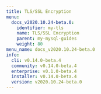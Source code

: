 ```yaml
---
title: TLS/SSL Encryption
menu:
  docs_v2020.10.24-beta.0:
    identifier: my-tls
    name: TLS/SSL Encryption
    parent: my-mysql-guides
    weight: 80
menu_name: docs_v2020.10.24-beta.0
info:
  cli: v0.14.0-beta.4
  community: v0.14.0-beta.4
  enterprise: v0.1.0-beta.4
  installer: v0.14.0-beta.4
  version: v2020.10.24-beta.0
---
```


